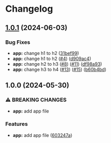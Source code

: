 # Changelog

## [1.0.1](https://github.com/zaap59/sandbox-release-2/compare/v1.0.0...v1.0.1) (2024-06-03)


### Bug Fixes

* **app:** change h1 to h2 ([31bef99](https://github.com/zaap59/sandbox-release-2/commit/31bef99c09d96e9ae7c70ca3c3db7c93c657ea57))
* **app:** change h1 to h2 ([#4](https://github.com/zaap59/sandbox-release-2/issues/4)) ([d909ac4](https://github.com/zaap59/sandbox-release-2/commit/d909ac43a577cc1a5d7b231ad3929428db9b25b2))
* **app:** change h2 to h3 ([#8](https://github.com/zaap59/sandbox-release-2/issues/8)) ([#11](https://github.com/zaap59/sandbox-release-2/issues/11)) ([df98a93](https://github.com/zaap59/sandbox-release-2/commit/df98a9319353c7124a2337caa125eafc1b4ef043))
* **app:** change h3 to h4 ([#13](https://github.com/zaap59/sandbox-release-2/issues/13)) ([#15](https://github.com/zaap59/sandbox-release-2/issues/15)) ([b60b4bd](https://github.com/zaap59/sandbox-release-2/commit/b60b4bd0988e31a03b549b911d2a3fa7cda8b1bd))

## 1.0.0 (2024-05-30)


### ⚠ BREAKING CHANGES

* **app:** add app file

### Features

* **app:** add app file ([603247a](https://github.com/zaap59/sandbox-release-2/commit/603247a83143a07aadeaa065b509cd862bf911f2))
